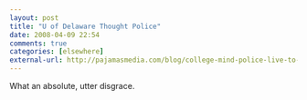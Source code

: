 ```yaml
---
layout: post  
title: "U of Delaware Thought Police"  
date: 2008-04-09 22:54  
comments: true  
categories: [elsewhere]
external-url: http://pajamasmedia.com/blog/college-mind-police-live-to-brainwash-another-day/
---
```


What an absolute, utter disgrace. 
